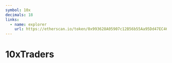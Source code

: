 ```yaml
---
symbol: 10x
decimals: 18
links:
  - name: explorer
    url: https://etherscan.io/token/0x993628A05907c12B56b55Aa95Dd47EC46d9CDBB7
---
```


# 10xTraders
